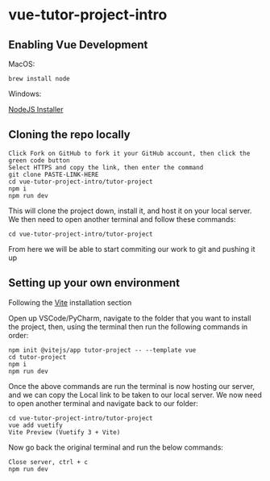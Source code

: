 # vue-tutor-project-intro

## Enabling Vue Development

MacOS:

`brew install node`

Windows:

[NodeJS Installer](https://nodejs.org/en/download/)

## Cloning the repo locally

```
Click Fork on GitHub to fork it your GitHub account, then click the green code button
Select HTTPS and copy the link, then enter the command
git clone PASTE-LINK-HERE
cd vue-tutor-project-intro/tutor-project
npm i
npm run dev
```

This will clone the project down, install it, and host it on your local server. We then need to open another terminal and follow these commands:

```
cd vue-tutor-project-intro/tutor-project
```

From here we will be able to start commiting our work to git and pushing it up

## Setting up your own environment

Following the [Vite](https://next.vuetifyjs.com/en/getting-started/installation/) installation section

Open up VSCode/PyCharm, navigate to the folder that you want to install the project, then, using the terminal then run the following commands in order:

```
npm init @vitejs/app tutor-project -- --template vue
cd tutor-project
npm i
npm run dev
```

Once the above commands are run the terminal is now hosting our server, and we can copy the Local link to be taken to our local server. We now need to open another terminal and navigate back to our folder:

```
cd vue-tutor-project-intro/tutor-project
vue add vuetify
Vite Preview (Vuetify 3 + Vite)
```

Now go back the original terminal and run the below commands:

```
Close server, ctrl + c
npm run dev
```
